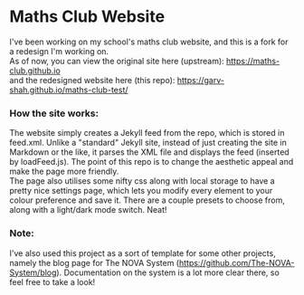 # Maths Club Website
I've been working on my school's maths club website, and this is a fork for a redesign I'm working on. <br>
As of now, you can view the original site here (upstream): https://maths-club.github.io <br>
and the redesigned website here (this repo): https://garv-shah.github.io/maths-club-test/

### How the site works:
The website simply creates a Jekyll feed from the repo, which is stored in feed.xml. Unlike a "standard" Jekyll site, instead of just creating the site in Markdown or the like, it parses the XML file and displays the feed (inserted by loadFeed.js). The point of this repo is to change the aesthetic appeal and make the page more friendly. <br>
The page also utilises some nifty css along with local storage to have a pretty nice settings page, which lets you modify every element to your colour preference and save it. There are a couple presets to choose from, along with a light/dark mode switch. Neat!

### Note:
I've also used this project as a sort of template for some other projects, namely the blog page for The NOVA System (https://github.com/The-NOVA-System/blog). Documentation on the system is a lot more clear there, so feel free to take a look!
